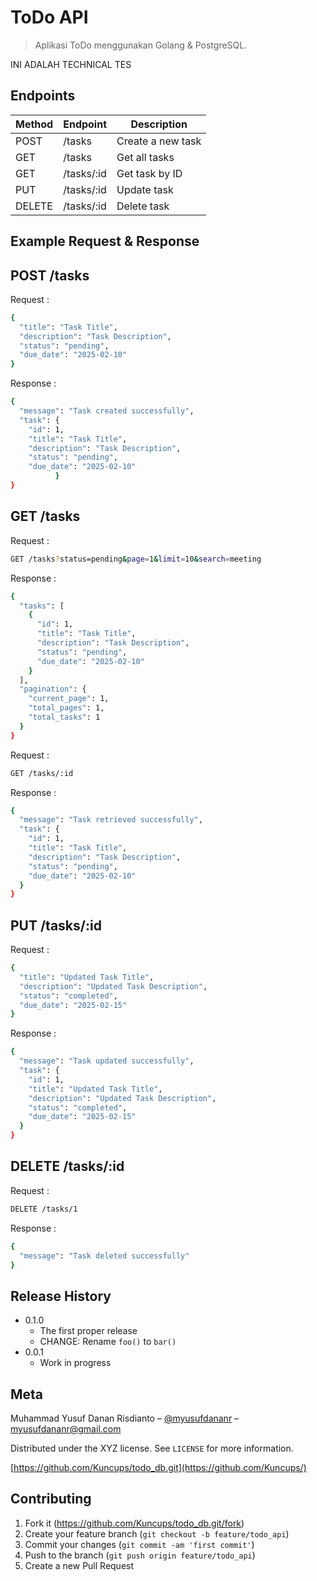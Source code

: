 # ToDo API

> Aplikasi ToDo menggunakan Golang & PostgreSQL.

INI ADALAH TECHNICAL TES

## Endpoints

| Method | Endpoint   | Description       |
| ------ | ---------- | ----------------- |
| POST   | /tasks     | Create a new task |
| GET    | /tasks     | Get all tasks     |
| GET    | /tasks/:id | Get task by ID    |
| PUT    | /tasks/:id | Update task       |
| DELETE | /tasks/:id | Delete task       |

## Example Request & Response

## POST /tasks

Request :

```sh
{
  "title": "Task Title",
  "description": "Task Description",
  "status": "pending",
  "due_date": "2025-02-10"
}
```

Response :

```sh
{
  "message": "Task created successfully",
  "task": {
    "id": 1,
    "title": "Task Title",
    "description": "Task Description",
    "status": "pending",
    "due_date": "2025-02-10"
          }
}
```

## GET /tasks

Request :

```sh
GET /tasks?status=pending&page=1&limit=10&search=meeting
```

Response :

```sh
{
  "tasks": [
    {
      "id": 1,
      "title": "Task Title",
      "description": "Task Description",
      "status": "pending",
      "due_date": "2025-02-10"
    }
  ],
  "pagination": {
    "current_page": 1,
    "total_pages": 1,
    "total_tasks": 1
  }
}
```

Request :

```sh
GET /tasks/:id
```

Response :

```sh
{
  "message": "Task retrieved successfully",
  "task": {
    "id": 1,
    "title": "Task Title",
    "description": "Task Description",
    "status": "pending",
    "due_date": "2025-02-10"
  }
}
```

## PUT /tasks/:id

Request :

```sh
{
  "title": "Updated Task Title",
  "description": "Updated Task Description",
  "status": "completed",
  "due_date": "2025-02-15"
}
```

Response :

```sh
{
  "message": "Task updated successfully",
  "task": {
    "id": 1,
    "title": "Updated Task Title",
    "description": "Updated Task Description",
    "status": "completed",
    "due_date": "2025-02-15"
  }
}
```

## DELETE /tasks/:id

Request :

```sh
DELETE /tasks/1
```

Response :

```sh
{
  "message": "Task deleted successfully"
}
```

## Release History

- 0.1.0
  - The first proper release
  - CHANGE: Rename `foo()` to `bar()`
- 0.0.1
  - Work in progress

## Meta

Muhammad Yusuf Danan Risdianto – [@myusufdananr](https://instagram.com/myusufdananr) – myusufdananr@gmail.com

Distributed under the XYZ license. See `LICENSE` for more information.

[https://github.com/Kuncups/todo_db.git](https://github.com/Kuncups/)

## Contributing

1. Fork it (<https://github.com/Kuncups/todo_db.git/fork>)
2. Create your feature branch (`git checkout -b feature/todo_api`)
3. Commit your changes (`git commit -am 'first commit'`)
4. Push to the branch (`git push origin feature/todo_api`)
5. Create a new Pull Request

<!-- Markdown link & img dfn's -->

[npm-image]: https://img.shields.io/npm/v/datadog-metrics.svg?style=flat-square
[npm-url]: https://npmjs.org/package/datadog-metrics
[npm-downloads]: https://img.shields.io/npm/dm/datadog-metrics.svg?style=flat-square
[travis-image]: https://img.shields.io/travis/dbader/node-datadog-metrics/master.svg?style=flat-square
[travis-url]: https://travis-ci.org/dbader/node-datadog-metrics
[wiki]: https://github.com/yourname/yourproject/wiki

```

```
